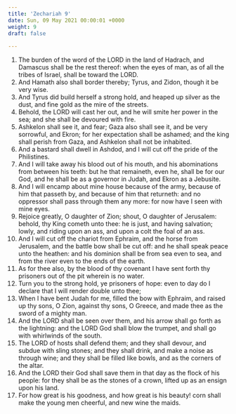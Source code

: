 ```yaml
---
title: 'Zechariah 9'
date: Sun, 09 May 2021 00:00:01 +0000
weight: 9
draft: false
  
---
```


1. The burden of the word of the LORD in the land of Hadrach, and Damascus shall be the rest thereof: when the eyes of man, as of all the tribes of Israel, shall be toward the LORD.
2. And Hamath also shall border thereby; Tyrus, and Zidon, though it be very wise.
3. And Tyrus did build herself a strong hold, and heaped up silver as the dust, and fine gold as the mire of the streets.
4. Behold, the LORD will cast her out, and he will smite her power in the sea; and she shall be devoured with fire.
5. Ashkelon shall see it, and fear; Gaza also shall see it, and be very sorrowful, and Ekron; for her expectation shall be ashamed; and the king shall perish from Gaza, and Ashkelon shall not be inhabited.
6. And a bastard shall dwell in Ashdod, and I will cut off the pride of the Philistines.
7. And I will take away his blood out of his mouth, and his abominations from between his teeth: but he that remaineth, even he, shall be for our God, and he shall be as a governor in Judah, and Ekron as a Jebusite.
8. And I will encamp about mine house because of the army, because of him that passeth by, and because of him that returneth: and no oppressor shall pass through them any more: for now have I seen with mine eyes.
9. Rejoice greatly, O daughter of Zion; shout, O daughter of Jerusalem: behold, thy King cometh unto thee: he is just, and having salvation; lowly, and riding upon an ass, and upon a colt the foal of an ass.
10. And I will cut off the chariot from Ephraim, and the horse from Jerusalem, and the battle bow shall be cut off: and he shall speak peace unto the heathen: and his dominion shall be from sea even to sea, and from the river even to the ends of the earth.
11. As for thee also, by the blood of thy covenant I have sent forth thy prisoners out of the pit wherein is no water.
12. Turn you to the strong hold, ye prisoners of hope: even to day do I declare that I will render double unto thee;
13. When I have bent Judah for me, filled the bow with Ephraim, and raised up thy sons, O Zion, against thy sons, O Greece, and made thee as the sword of a mighty man.
14. And the LORD shall be seen over them, and his arrow shall go forth as the lightning: and the LORD God shall blow the trumpet, and shall go with whirlwinds of the south.
15. The LORD of hosts shall defend them; and they shall devour, and subdue with sling stones; and they shall drink, and make a noise as through wine; and they shall be filled like bowls, and as the corners of the altar.
16. And the LORD their God shall save them in that day as the flock of his people: for they shall be as the stones of a crown, lifted up as an ensign upon his land.
17. For how great is his goodness, and how great is his beauty! corn shall make the young men cheerful, and new wine the maids.
